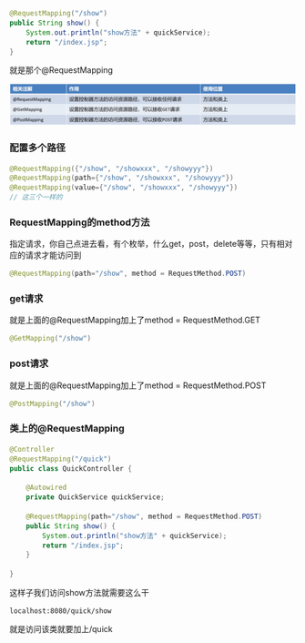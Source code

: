 ```java
@RequestMapping("/show")
public String show() {
    System.out.println("show方法" + quickService);
    return "/index.jsp";
}
```

就是那个@RequestMapping

![image-20230106103527855](image/31.%E8%AF%B7%E6%B1%82%E8%B5%84%E6%BA%90%E8%B7%AF%E5%BE%84%E7%9A%84%E9%85%8D%E7%BD%AE/image-20230106103527855.png)



### 配置多个路径

```java
@RequestMapping({"/show", "/showxxx", "/showyyy"})
@RequestMapping(path={"/show", "/showxxx", "/showyyy"})
@RequestMapping(value={"/show", "/showxxx", "/showyyy"})
// 这三个一样的
```



### RequestMapping的method方法

指定请求，你自己点进去看，有个枚举，什么get，post，delete等等，只有相对应的请求才能访问到

```java
@RequestMapping(path="/show", method = RequestMethod.POST)
```



### get请求

就是上面的@RequestMapping加上了method = RequestMethod.GET

```java
@GetMapping("/show")
```



### post请求

就是上面的@RequestMapping加上了method = RequestMethod.POST

```java
@PostMapping("/show")
```



### 类上的@RequestMapping

```java
@Controller
@RequestMapping("/quick")
public class QuickController {

    @Autowired
    private QuickService quickService;

    @RequestMapping(path="/show", method = RequestMethod.POST)
    public String show() {
        System.out.println("show方法" + quickService);
        return "/index.jsp";
    }

}
```

这样子我们访问show方法就需要这么干

```url
localhost:8080/quick/show
```

就是访问该类就要加上/quick



